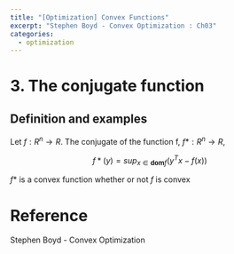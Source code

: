 ```yaml
---
title: "[Optimization] Convex Functions"
excerpt: "Stephen Boyd - Convex Optimization : Ch03"
categories:
  - optimization
---
```

# 3. The conjugate function

## Definition and examples

Let $f : R^n \rightarrow R$. The conjugate of the function f, $f* : R^n \rightarrow R$,

$$
f*(y) = sup_{x \in \textbf{dom} f}(y^Tx - f(x))
$$

$f*$ is a convex function whether or not $f$ is convex

# Reference

Stephen Boyd - Convex Optimization
